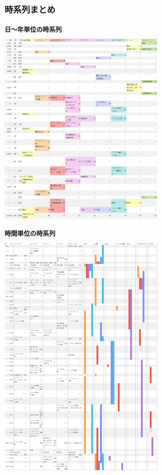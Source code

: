 # 時系列まとめ
## 日～年単位の時系列
![日～年単位の時系列](imgs/TimeCourseYears.png)


## 時間単位の時系列
![時間単位の時系列](imgs/TimeCourseHours.png)